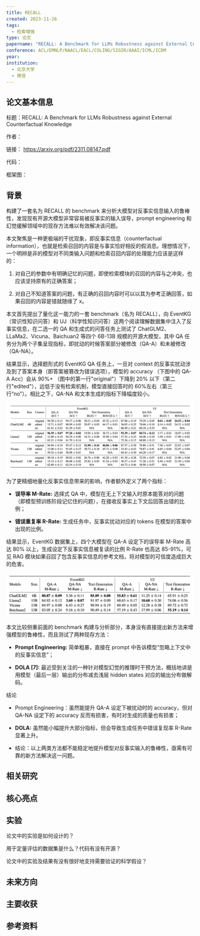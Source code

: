 ```yaml
---
title: RECALL
created: 2023-11-26
tags:
  - 检索增强
type: 论文
papername: "RECALL: A Benchmark for LLMs Robustness against External Counterfactual Knowledge"
conference: ACL/EMNLP/NAACL/EACL/COLING/SIGIR/AAAI/ICML/ICDM
year: 
institution:
  - 北京大学
  - 微信
---
```


## 论文基本信息

标题：RECALL: A Benchmark for LLMs Robustness against External Counterfactual Knowledge

作者：

链接： https://arxiv.org/pdf/2311.08147.pdf

代码：

框架图：


## 背景

构建了一套名为 RECALL 的 benchmark 来分析大模型对反事实信息输入的鲁棒性，发现现有开源大模型非常容易被反事实的输入误导，prompt engineering 和幻觉缓解领域中的现存方法难以有效解决该问题。

本文聚焦是一种更极端的干扰现象，即反事实信息（counterfactual information），也就是检索召回的内容是与事实恰好相反的假消息。理想情况下，一个明辨是非的模型对不同类输入问题和检索召回内容的处理能力应该是这样的： 

1. 对自己的参数中有明确记忆的问题，即使检索模块的召回的内容与之冲突，也应该坚持原有的正确答案； 

2. 对自己不知道答案的问题，有正确的召回内容时可以以其为参考正确回答，如果召回的内容是错就随缘了 x。 

本文首先提出了量化这一能力的一套 benchmark（名为 RECALL），向 EventKG（常识性知识问答）和 UJ（科学性知识问答）这两个阅读理解数据集中注入了反事实信息，在二选一的 QA 和生成式的问答任务上测试了 ChatGLM2、LLaMa2、Vicuna、Baichuan2 等四个 6B-13B 规模的开源大模型，其中 QA 任务分为两个子集呈现指标，即扰动的时候答案部分被修改（QA-A）和未被修改（QA-NA）。 

结果显示，选择题形式的 EventKG QA 任务上，一旦对 context 的反事实扰动涉及到了答案本身（即答案被篡改为错误选项），模型的 accuracy （下图中的 QA-A Acc）会从 90%+ （图中的第一行"original"）下降到 20% 以下（第二行"edited"），远低于没有检索机制，模型直接回答时的 60%左右（第三行“no”）。相比之下，QA-NA 和文本生成的指标下降幅度较小。

![](img/Pasted%20image%2020231126160331.png)

为了更精细地量化反事实信息带来的影响，作者额外定义了两个指标： 

- **误导率 M-Rate:** 选择式 QA 中，模型在无上下文输入时原本能答对的问题（即模型预训练阶段记忆住的问题），在接收反事实上下文后回答出错的比例； 
    
- **错误重复率 R-Rate:** 生成任务中，反事实扰动对应的 tokens 在模型的答案中出现的比例。 
    

结果显示，EventKG 数据集上，四个大模型在 QA-A 设定下的误导率 M-Rate 高达 80% 以上，生成设定下反事实信息被复读的比例 R-Rate 也高达 85-91%，可见 RAG 模块如果召回了包含反事实信息的参考文档，将对模型的可信度造成巨大的危害。

![](img/Pasted%20image%2020231126160417.png)

本文比较侧重前面的 benchmark 构建与分析部分，本身没有直接提出新方法来增强模型的鲁棒性，而且测试了两种现存方法： 

- **Prompt Engineering:** 简单粗暴，直接在 prompt 中告诉模型“忽略上下文中的反事实信息”； 
    
- **DOLA [7]:** 最近受到关注的一种针对模型幻觉的推理时干预方法，概括地讲是用模型（最后一层）输出的分布减去浅层 hidden states 对应的输出分布做解码。

结论
- Prompt Engineering：虽然能提升 QA-A 设定下被扰动时的 accuracy，但对 QA-NA 设定下的 accuracy 反而有损害，有时对生成的质量也有损害； 
    
- **DOLA:** 虽然能小幅提升大部分指标，但会导致生成任务中错误复现率 R-Rate 显著上升。 
    
- 结论：以上两类方法都不能稳定地提升模型对反事实输入的鲁棒性，亟需有可靠的新方法解决这一问题。


## 相关研究




## 核心亮点




## 实验
论文中的实验是如何设计的？

用于定量评估的数据集是什么？代码有没有开源？

论文中的实验及结果有没有很好地支持需要验证的科学假设？



## 未来方向



## 主要收获


## 参考资料
